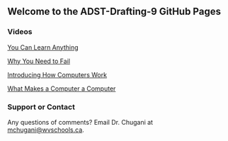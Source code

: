 ## Welcome to the ADST-Drafting-9 GitHub Pages

### Videos
[You Can Learn Anything](https://www.khanacademy.org/resources/parents-mentors-1/helping-your-child/v/you-can-learn-anything)

[Why You Need to Fail](https://www.youtube.com/watch?v=AWwDzHFSyLs)

[Introducing How Computers Work](https://www.youtube.com/watch?v=OAx_6-wdslM&list=PLzdnOPI1iJNcsRwJhvksEo1tJqjIqWbN-)

[What Makes a Computer a Computer](https://www.youtube.com/watch?v=mCq8-xTH7jA&list=PLzdnOPI1iJNcsRwJhvksEo1tJqjIqWbN-&index=2)







### Support or Contact

Any questions of comments? Email Dr. Chugani at mchugani@wvschools.ca.
